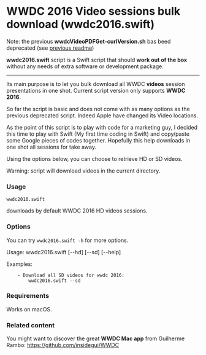 WWDC 2016 Video sessions bulk download (wwdc2016.swift)
================

Note: the previous **wwdcVideoPDFGet-curlVersion.sh** bas beed deprecated (see [previous readme](https://github.com/ohoachuck/wwdc-downloader/blob/master/DEPRECATED-README.md))

**wwdc2016.swift** script is a Swift script that should **work out of the box** without any needs of extra software or development package.
** **

Its main purpose is to let you bulk download all WWDC **videos** session presentations in one shot.
Current script version only supports **WWDC 2016**.

So far the script is basic and does not come with as many options as the previous deprecated script. Indeed Apple have changed its Video locations.

As the point of this script is to play with code for a marketing guy, I decided this time to play with Swift (My first time coding in Swift) and copy/paste some Google pieces of codes together. Hopefully this help downloads in one shot all sessions for take away.

Using the options below, you can choose to retrieve HD or SD videos.

Warning: script will download videos in the current directory.

### Usage
`wwdc2016.swift`

downloads by default WWDC 2016 HD videos sessions.

### Options
You can try `wwdc2016.swift -h` for more options.

Usage: 	wwdc2016.swift [--hd] [--sd] [--help]

Examples:

		- Download all SD videos for wwdc 2016:
			wwdc2016.swift --sd
		
### Requirements
Works on macOS.


### Related content
You might want to discover the great **WWDC Mac app** from Guilherme Rambo:  https://github.com/insidegui/WWDC
